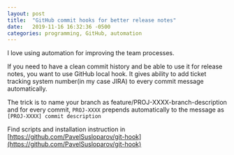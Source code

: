 ```yaml
---
layout: post
title:  "GitHub commit hooks for better release notes"
date:   2019-11-16 16:32:36 -0500
categories: programming, GitHub, automation
---
```


I love using automation for improving the team processes.

If you need to have a clean commit history and be able to use it for release notes, you want to use GitHub local hook.
It gives ability to add ticket tracking system number(in my case JIRA) to every commit message automatically.

The trick is to name your branch as feature/PROJ-XXXX-branch-description and for every commit, `PROJ-XXXX` prepends
automatically to the message as `[PROJ-XXXX] commit description`

Find scripts and installation instruction in [https://github.com/PavelSusloparov/git-hook](https://github.com/PavelSusloparov/git-hook)
